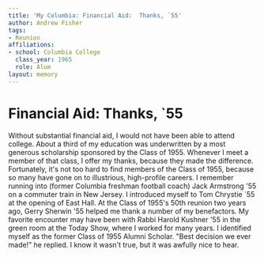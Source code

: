 ```yaml
---
title: 'My Columbia: Financial Aid:  Thanks, `55'
author: Andrew Fisher
tags:
- Reunion
affiliations:
- school: Columbia College
  class_year: 1965
  role: Alum
layout: memory
---
```


# Financial Aid:  Thanks, `55

Without substantial financial aid, I would not have been able to attend college.  About a third of my education was underwritten by a most generous scholarship sponsored by the Class of 1955.  Whenever I meet a member of that class, I offer my thanks, because they made the difference.  Fortunately, it's not too hard to find members of the Class of 1955, because so many have gone on to illustrious, high-profile careers.    I remember running into (former Columbia freshman football coach) Jack Armstrong '55 on a commuter train in New Jersey.  I introduced myself to Tom Chrystie `55 at the opening of East Hall.   At the Class of 1955's 50th reunion two years ago, Gerry Sherwin '55 helped me thank a number of my benefactors.  My favorite encounter may have been with Rabbi Harold Kushner '55 in the green room at the Today Show, where I worked for many years.  I identified myself as the former Class of 1955 Alumni Scholar.  "Best decision we ever made!" he replied.  I know it wasn't true, but it was awfully nice to hear.
